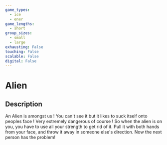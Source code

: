 ```yaml
---
game_types:
  - ice
  - ener
game_lengths:
  - short
group_sizes:
  - small
  - large
exhausting: False
touching: False
scalable: False
digital: False
---
```

# Alien

## Description
An Alien is amongst us ! You can't see it but it likes to suck itself onto peoples
face ! Very extremely dangerous of course ! So when the alien is on you, you have to use all your strength to get rid of it. Pull it with both hands from your face, and throw it away in someone else's direction. Now the next person has the problem!
